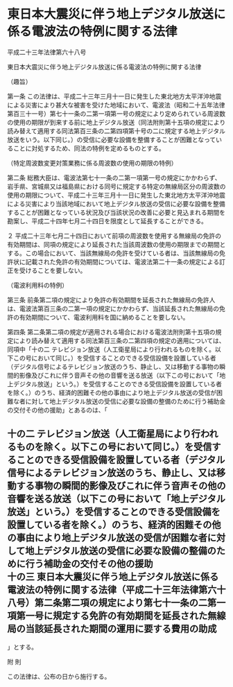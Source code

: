 # 東日本大震災に伴う地上デジタル放送に係る電波法の特例に関する法律

平成二十三年法律第六十八号

東日本大震災に伴う地上デジタル放送に係る電波法の特例に関する法律

（趣旨）

第一条 この法律は、平成二十三年三月十一日に発生した東北地方太平洋沖地震による災害により甚大な被害を受けた地域において、電波法（昭和二十五年法律第百三十一号）第七十一条の二第一項第一号の規定により定められている周波数の使用の期限が到来する前に地上デジタル放送（同法附則第十五項の規定により読み替えて適用する同法第百三条の二第四項第十号の二に規定する地上デジタル放送をいう。以下同じ。）の受信に必要な設備を整備することが困難となっていることに対処するため、同法の特例を定めるものとする。

（特定周波数変更対策業務に係る周波数の使用の期限の特例）

第二条 総務大臣は、電波法第七十一条の二第一項第一号の規定にかかわらず、岩手県、宮城県又は福島県における同号に規定する特定の無線局区分の周波数の使用の期限について、平成二十三年三月十一日に発生した東北地方太平洋沖地震による災害により当該地域において地上デジタル放送の受信に必要な設備を整備することが困難となっている状況及び当該状況の改善に必要と見込まれる期間を勘案し、平成二十四年七月二十四日を限度として延長することができる。

２ 平成二十三年七月二十四日において前項の周波数を使用する無線局の免許の有効期間は、同項の規定により延長された当該周波数の使用の期限までの期間とする。この場合において、当該無線局の免許を受けている者は、当該無線局の免許状に記載された免許の有効期間については、電波法第二十一条の規定による訂正を受けることを要しない。

（電波利用料の特例）

第三条 前条第二項の規定により免許の有効期間を延長された無線局の免許人は、電波法第百三条の二第一項の規定にかかわらず、当該延長された無線局の免許の有効期間について、電波利用料を国に納めることを要しない。

第四条 第二条第二項の規定が適用される場合における電波法附則第十五項の規定により読み替えて適用する同法第百三条の二第四項の規定の適用については、同項中「十の二 テレビジョン放送（人工衛星局により行われるものを除く。以下この号において同じ。）を受信することのできる受信設備を設置している者（デジタル信号によるテレビジョン放送のうち、静止し、又は移動する事物の瞬間的影像及びこれに伴う音声その他の音響を送る放送（以下この号において「地上デジタル放送」という。）を受信することのできる受信設備を設置している者を除く。）のうち、経済的困難その他の事由により地上デジタル放送の受信が困難な者に対して地上デジタル放送の受信に必要な設備の整備のために行う補助金の交付その他の援助」とあるのは、「 

十の二 テレビジョン放送（人工衛星局により行われるものを除く。以下この号において同じ。）を受信することのできる受信設備を設置している者（デジタル信号によるテレビジョン放送のうち、静止し、又は移動する事物の瞬間的影像及びこれに伴う音声その他の音響を送る放送（以下この号において「地上デジタル放送」という。）を受信することのできる受信設備を設置している者を除く。）のうち、経済的困難その他の事由により地上デジタル放送の受信が困難な者に対して地上デジタル放送の受信に必要な設備の整備のために行う補助金の交付その他の援助  
十の三 東日本大震災に伴う地上デジタル放送に係る電波法の特例に関する法律（平成二十三年法律第六十八号）第二条第二項の規定により第七十一条の二第一項第一号に規定する免許の有効期間を延長された無線局の当該延長された期間の運用に要する費用の助成  
---  
  
」とする。

附 則

この法律は、公布の日から施行する。
